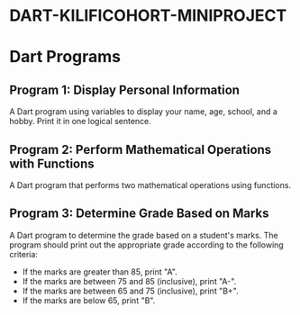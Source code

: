 # DART-KILIFICOHORT-MINIPROJECT

# Dart Programs



## Program 1: Display Personal Information
A Dart program using variables to display your name, age, school, and a hobby. Print it in one logical sentence.

## Program 2: Perform Mathematical Operations with Functions
A Dart program that performs two mathematical operations using functions.

## Program 3: Determine Grade Based on Marks
A Dart program to determine the grade based on a student's marks. The program should print out the appropriate grade according to the following criteria:
- If the marks are greater than 85, print "A".
- If the marks are between 75 and 85 (inclusive), print "A-".
- If the marks are between 65 and 75 (inclusive), print "B+".
- If the marks are below 65, print "B".
